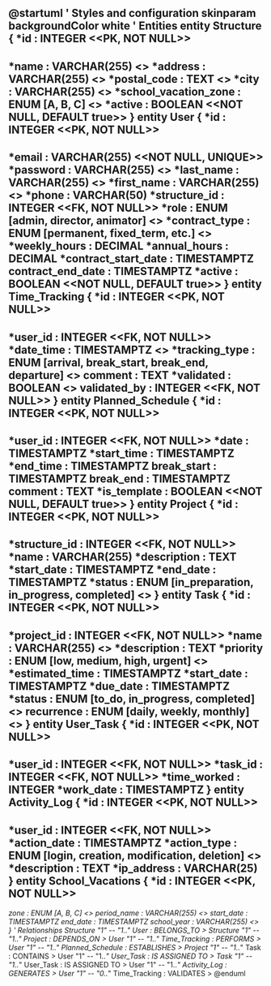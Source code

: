@startuml
' Styles and configuration
skinparam backgroundColor white
' Entities
entity Structure {
  *id : INTEGER <<PK, NOT NULL>>
  --
  *name : VARCHAR(255) <<NOT NULL>>
  *address : VARCHAR(255) <<NOT NULL>>
  *postal_code : TEXT <<NOT NULL>>
  *city : VARCHAR(255) <<NOT NULL>>
  *school_vacation_zone : ENUM [A, B, C] <<NOT NULL>>
  *active : BOOLEAN <<NOT NULL, DEFAULT true>>
}
entity User {
  *id : INTEGER <<PK, NOT NULL>>
  --
  *email : VARCHAR(255) <<NOT NULL, UNIQUE>>
  *password : VARCHAR(255) <<NOT NULL>>
  *last_name : VARCHAR(255) <<NOT NULL>>
  *first_name : VARCHAR(255) <<NOT NULL>>
  *phone : VARCHAR(50)
  *structure_id : INTEGER <<FK, NOT NULL>>
  *role : ENUM [admin, director, animator] <<NOT NULL>>
  *contract_type : ENUM [permanent, fixed_term, etc.] <<NOT NULL>>
  *weekly_hours : DECIMAL
  *annual_hours : DECIMAL
  *contract_start_date : TIMESTAMPTZ
  contract_end_date : TIMESTAMPTZ
  *active : BOOLEAN <<NOT NULL, DEFAULT true>>
}
entity Time_Tracking {
  *id : INTEGER <<PK, NOT NULL>>
  --
  *user_id : INTEGER <<FK, NOT NULL>>
  *date_time : TIMESTAMPTZ <<NOT NULL>>
  *tracking_type : ENUM [arrival, break_start, break_end, departure] <<NOT NULL>>
  comment : TEXT
  *validated : BOOLEAN <<NOT NULL>>
  validated_by : INTEGER <<FK, NOT NULL>>
}
entity Planned_Schedule {
  *id : INTEGER <<PK, NOT NULL>>
  --
  *user_id : INTEGER <<FK, NOT NULL>>
  *date : TIMESTAMPTZ
  *start_time : TIMESTAMPTZ
  *end_time : TIMESTAMPTZ
  break_start : TIMESTAMPTZ
  break_end : TIMESTAMPTZ
  comment : TEXT
  *is_template : BOOLEAN <<NOT NULL, DEFAULT true>>
}
entity Project {
  *id : INTEGER <<PK, NOT NULL>>
  --
  *structure_id : INTEGER <<FK, NOT NULL>>
  *name : VARCHAR(255)
  *description : TEXT
  *start_date : TIMESTAMPTZ
  *end_date : TIMESTAMPTZ
  *status : ENUM [in_preparation, in_progress, completed] <<NOT NULL>>
}
entity Task {
  *id : INTEGER <<PK, NOT NULL>>
  --
  *project_id : INTEGER <<FK, NOT NULL>>
  *name : VARCHAR(255) <<NOT NULL>>
  *description : TEXT
  *priority : ENUM [low, medium, high, urgent] <<NOT NULL>>
  *estimated_time : TIMESTAMPTZ
  *start_date : TIMESTAMPTZ
  *due_date : TIMESTAMPTZ
  *status : ENUM [to_do, in_progress, completed] <<NOT NULL>>
  recurrence : ENUM [daily, weekly, monthly] <<NOT NULL>>
}
entity User_Task {
  *id : INTEGER <<PK, NOT NULL>>
  --
  *user_id : INTEGER <<FK, NOT NULL>>
  *task_id : INTEGER <<FK, NOT NULL>>
  *time_worked : INTEGER 
  *work_date : TIMESTAMPTZ
}
entity Activity_Log {
  *id : INTEGER <<PK, NOT NULL>>
  --
  *user_id : INTEGER <<FK, NOT NULL>>
  *action_date : TIMESTAMPTZ
  *action_type : ENUM [login, creation, modification, deletion] <<NOT NULL>>
  *description : TEXT
  *ip_address : VARCHAR(25)
}
entity School_Vacations {
  *id : INTEGER <<PK, NOT NULL>>
  --
  *zone : ENUM [A, B, C] <<NOT NULL>>
  *period_name : VARCHAR(255) <<NOT NULL>>
  *start_date : TIMESTAMPTZ
  *end_date : TIMESTAMPTZ
  *school_year : VARCHAR(255) <<NOT NULL>>
}
' Relationships
Structure "1" -- "1..*" User : BELONGS_TO >
Structure "1" -- "1..*" Project : DEPENDS_ON >
User "1" -- "1..*" Time_Tracking : PERFORMS >
User "1" -- "1..*" Planned_Schedule : ESTABLISHES >
Project "1" -- "1..*" Task : CONTAINS >
User "1" -- "1..*" User_Task : IS ASSIGNED TO >
Task "1" -- "1..*" User_Task : IS ASSIGNED TO >
User "1" -- "1..*" Activity_Log : GENERATES >
User "1" -- "0..*" Time_Tracking : VALIDATES >
@enduml